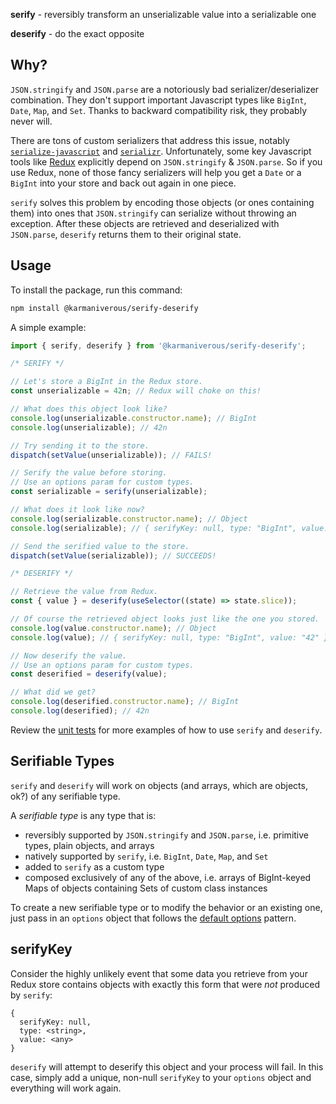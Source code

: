 **serify** - reversibly transform an unserializable value into a serializable
one

**deserify** - do the exact opposite

## Why?

`JSON.stringify` and `JSON.parse` are a notoriously bad serializer/deserializer
combination. They don't support important Javascript types like `BigInt`,
`Date`, `Map`, and `Set`. Thanks to backward compatibility risk, they probably
never will.

There are tons of custom serializers that address this issue, notably
[`serialize-javascript`](https://www.npmjs.com/package/serialize-javascript) and
[`serializr`](https://www.npmjs.com/package/serializr). Unfortunately, some key
Javascript tools like [Redux](https://redux.js.org) explicitly depend on
`JSON.stringify` & `JSON.parse`. So if you use Redux, none of those fancy
serializers will help you get a `Date` or a `BigInt` into your store and back
out again in one piece.

`serify` solves this problem by encoding those objects (or ones containing them)
into ones that `JSON.stringify` can serialize without throwing an exception.
After these objects are retrieved and deserialized with `JSON.parse`, `deserify`
returns them to their original state.

## Usage

To install the package, run this command:

```bash
npm install @karmaniverous/serify-deserify
```

A simple example:

```javascript
import { serify, deserify } from '@karmaniverous/serify-deserify';

/* SERIFY */

// Let's store a BigInt in the Redux store.
const unserializable = 42n; // Redux will choke on this!

// What does this object look like?
console.log(unserializable.constructor.name); // BigInt
console.log(unserializable); // 42n

// Try sending it to the store.
dispatch(setValue(unserializable)); // FAILS!

// Serify the value before storing.
// Use an options param for custom types.
const serializable = serify(unserializable);

// What does it look like now?
console.log(serializable.constructor.name); // Object
console.log(serializable); // { serifyKey: null, type: "BigInt", value: "42" }

// Send the serified value to the store.
dispatch(setValue(serializable)); // SUCCEEDS!

/* DESERIFY */

// Retrieve the value from Redux.
const { value } = deserify(useSelector((state) => state.slice));

// Of course the retrieved object looks just like the one you stored.
console.log(value.constructor.name); // Object
console.log(value); // { serifyKey: null, type: "BigInt", value: "42" }

// Now deserify the value.
// Use an options param for custom types.
const deserified = deserify(value);

// What did we get?
console.log(deserified.constructor.name); // BigInt
console.log(deserified); // 42n
```

Review the [unit tests](/src/index.test.mjs) for more examples of how to use
`serify` and `deserify`.

## Serifiable Types

`serify` and `deserify` will work on objects (and arrays, which are objects,
ok?) of any serifiable type.

A _serifiable type_ is any type that is:

- reversibly supported by `JSON.stringify` and `JSON.parse`, i.e. primitive
  types, plain objects, and arrays
- natively supported by `serify`, i.e. `BigInt`, `Date`, `Map`, and `Set`
- added to `serify` as a custom type
- composed exclusively of any of the above, i.e. arrays of BigInt-keyed Maps of
  objects containing Sets of custom class instances

To create a new serifiable type or to modify the behavior or an existing one,
just pass in an `options` object that follows the
[default options](/src/options.mjs) pattern.

## serifyKey

Consider the highly unlikely event that some data you retrieve from your Redux
store contains objects with exactly this form that were _not_ produced by
`serify`:

```
{
  serifyKey: null,
  type: <string>,
  value: <any>
}
```

`deserify` will attempt to deserify this object and your process will fail. In
this case, simply add a unique, non-null `serifyKey` to your `options` object
and everything will work again.
